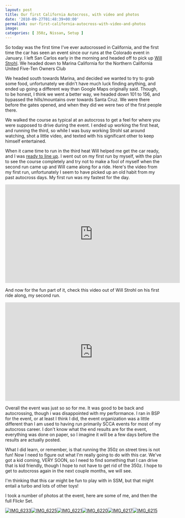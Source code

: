 ```yaml
---
layout: post
title: Our first California Autocross, with video and photos
date: '2010-09-27T01:48:39+00:00'
permalink: our-first-california-autocross-with-video-and-photos
image:
categories: [ 350z, Nissan, Setup ]
---
```

So today was the first time I've ever autocrossed in California, and the first time the car has seen an event since our runs at the Colorado event in January. I left San Carlos early in the morning and headed off to pick up <a href="https://www.willstrohl.com" >Will Strohl</a>. We headed down to Marina California for the Northern California United Five-Ten Owners Club 

We headed south towards Marina, and decided we wanted to try to grab some food, unfortunately we didn't have much luck finding anything, and ended up going a different way than Google Maps originally said. Though, to be honest, I think we went a better way, we headed down 101 to 156, and bypassed the hills/mountains over towards Santa Cruz. We were there before the gates opened, and when they did we were two of the first people there.

We walked the course as typical at an autocross to get a feel for where you were supposed to drive during the event. I ended up working the first heat, and running the third, so while I was busy working Strohl sat around watching, shot a little video, and texted with his significant other to keep himself entertained.

When it came time to run in the third heat Will helped me get the car ready, and I was <a href="https://twitpic.com/2sa58u" >ready to line up</a>. I went out on my first run by myself, with the plan to see the course completely and try not to make a fool of myself when the second run came up and Will came along for a ride. Here's the video from my first run, unfortunately I seem to have picked up an old habit from my past autocross days. My first run was my fastest for the day.


  <iframe width="560" height="315" src="https://www.youtube.com/embed/95ItS4Shce8?si=SBu6Ppz4dropBU_e" title="YouTube video player" frameborder="0" allow="accelerometer; autoplay; clipboard-write; encrypted-media; gyroscope; picture-in-picture; web-share" referrerpolicy="strict-origin-when-cross-origin" allowfullscreen></iframe>


And now for the fun part of it, check this video out of Will Strohl on his first ride along, my second run. 

<iframe width="560" height="315" src="https://www.youtube.com/embed/oW3_lPi4I_0?si=vpaJB9Nk7qQkvk7M" title="YouTube video player" frameborder="0" allow="accelerometer; autoplay; clipboard-write; encrypted-media; gyroscope; picture-in-picture; web-share" referrerpolicy="strict-origin-when-cross-origin" allowfullscreen></iframe>

Overall the event was just so so for me. It was good to be back and autocrossing, though i was disappointed with my performance. I ran in BSP for the event, or at least I think I did, the event organization was a little different than I am used to having run primarily SCCA events for most of my autocross career. I don't know what the end results are for the event, everything was done on paper, so I imagine it will be a few days before the results are actually posted.

What I did learn, or remember, is that running the 350z on street tires is not fun! Now I need to figure out what I'm really going to do with this car. We've got a kid coming, VERY SOON, so I need to find something that I can drive that is kid friendly, though I hope to not have to get rid of the 350z. I hope to get to autocross again in the next couple months, we will see. 

I'm thinking that this car might be fun to play with in SSM, but that might entail a turbo and lots of other toys!

I took a number of photos at the event, here are some of me, and then the full Flickr Set.

<a title="IMG_6233" href="https://www.flickr.com/photos/17726343@N00/5028892990/"><img border="0" alt="IMG_6233" src="https://static.flickr.com/4083/5028892990_cf3c425755_m.jpg" /></a><a title="IMG_6225" href="https://www.flickr.com/photos/17726343@N00/5028275443/"><img border="0" alt="IMG_6225" src="https://static.flickr.com/4091/5028275443_f27b042640_m.jpg" /></a><a title="IMG_6221" href="https://www.flickr.com/photos/17726343@N00/5028890414/"><img border="0" alt="IMG_6221" src="https://static.flickr.com/4130/5028890414_7988799ccb_m.jpg" /></a><a title="IMG_6220" href="https://www.flickr.com/photos/17726343@N00/5028889402/"><img border="0" alt="IMG_6220" src="https://static.flickr.com/4088/5028889402_99dbc9bc2e_m.jpg" /></a><a title="IMG_6217" href="https://www.flickr.com/photos/17726343@N00/5028271819/"><img border="0" alt="IMG_6217" src="https://static.flickr.com/4110/5028271819_3a2cb49499_m.jpg" /></a><a title="IMG_6215" href="https://www.flickr.com/photos/17726343@N00/5028270725/"><img border="0" alt="IMG_6215" src="https://static.flickr.com/4149/5028270725_e638b419aa_m.jpg" /></a>



